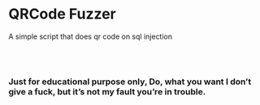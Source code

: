 # QRCode Fuzzer 
A simple script that does qr code on sql injection

<br><br>

### Just for educational purpose only, Do, what you want I don’t give a fuck, but it’s not my fault you’re in trouble.
